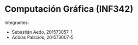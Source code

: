 # Computación Gráfica (INF342)

Integrantes:

* Sebastián Aedo, 201573057-1
* Adbías Palacios, 201573007-5
